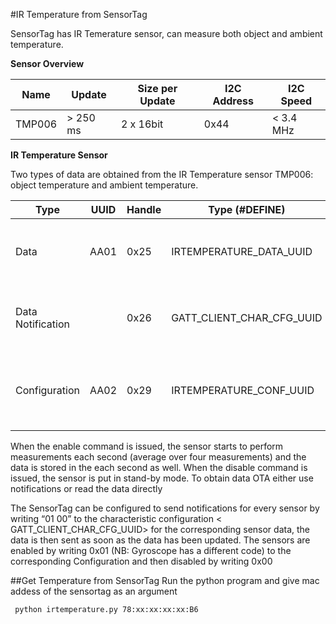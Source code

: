 #IR Temperature from SensorTag

SensorTag has IR Temerature sensor, can measure both object and ambient temperature.


__Sensor Overview__


| Name   | Update  | Size per Update | I2C Address | I2C Speed |
|--------|---------|------------|--------|---------|
| TMP006 | > 250 ms |  2 x 16bit |	0x44 |  < 3.4 MHz |


__IR Temperature Sensor__

Two types of data are obtained from the IR Temperature sensor TMP006: object temperature and ambient temperature. 

| Type   | UUID  | Handle | Type (#DEFINE) | Format | Notes |
|--------|-------|--------|----------------|--------|-------|
| Data   |	AA01 | 	0x25  | IRTEMPERATURE_DATA_UUID |	ObjLSB ObjMSB AmbLSB AmbMSB (4 bytes) |  4 bytes data |
| Data Notification | | 0x26 | GATT_CLIENT_CHAR_CFG_UUID | 2 bytes | Write "0100" to enable notifications, "0000" to disable|
|Configuration| AA02 | 0x29 | IRTEMPERATURE_CONF_UUID | 1 byte | Write "01" to start Sensor and Measurements, "00" to put to sleep |


When the enable command is issued, the sensor starts to perform measurements each second (average over four measurements) and the data is stored in the <Data> each second as well. When the disable command is issued, the sensor is put in stand-by mode. To obtain data OTA either use notifications or read the data directly

The SensorTag can be configured to send notifications for every sensor by writing “01 00” to the characteristic configuration < GATT_CLIENT_CHAR_CFG_UUID> for the corresponding sensor data, the data is then sent as soon as the data has been updated. The sensors are enabled by writing 0x01 (NB: Gyroscope has a different code) to the corresponding Configuration and then disabled by writing 0x00

##Get Temperature from SensorTag
Run the python program and give mac addess of the sensortag as an argument

     python irtemperature.py 78:xx:xx:xx:xx:B6
     
  
